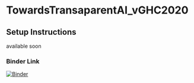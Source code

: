 # TowardsTransaparentAI_vGHC2020

## Setup Instructions 
available soon

### Binder Link
[![Binder](https://mybinder.org/badge_logo.svg)](https://mybinder.org/v2/gh/janhavi13/TowardsTransaparentAI_vGHC2020/setup_instructions)

